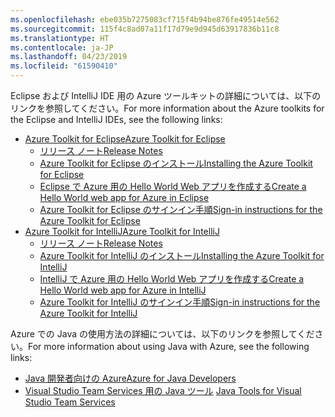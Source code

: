 ```yaml
---
ms.openlocfilehash: ebe035b7275083cf715f4b94be876fe49514e562
ms.sourcegitcommit: 115f4c8ad07a11f17d79e9d945d63917836b11c8
ms.translationtype: HT
ms.contentlocale: ja-JP
ms.lasthandoff: 04/23/2019
ms.locfileid: "61590410"
---
```

<span data-ttu-id="6c868-101">Eclipse および IntelliJ IDE 用の Azure ツールキットの詳細については、以下のリンクを参照してください。</span><span class="sxs-lookup"><span data-stu-id="6c868-101">For more information about the Azure toolkits for the Eclipse and IntelliJ IDEs, see the following links:</span></span>

* [<span data-ttu-id="6c868-102">Azure Toolkit for Eclipse</span><span class="sxs-lookup"><span data-stu-id="6c868-102">Azure Toolkit for Eclipse</span></span>](../eclipse/azure-toolkit-for-eclipse.md) 
  * [<span data-ttu-id="6c868-103">リリース ノート</span><span class="sxs-lookup"><span data-stu-id="6c868-103">Release Notes</span></span>](https://github.com/Microsoft/azure-tools-for-java/releases) 
  * [<span data-ttu-id="6c868-104">Azure Toolkit for Eclipse のインストール</span><span class="sxs-lookup"><span data-stu-id="6c868-104">Installing the Azure Toolkit for Eclipse</span></span>](../eclipse/azure-toolkit-for-eclipse-installation.md) 
  * [<span data-ttu-id="6c868-105">Eclipse で Azure 用の Hello World Web アプリを作成する</span><span class="sxs-lookup"><span data-stu-id="6c868-105">Create a Hello World web app for Azure in Eclipse</span></span>](../eclipse/azure-toolkit-for-eclipse-create-hello-world-web-app.md) 
  * [<span data-ttu-id="6c868-106">Azure Toolkit for Eclipse のサインイン手順</span><span class="sxs-lookup"><span data-stu-id="6c868-106">Sign-in instructions for the Azure Toolkit for Eclipse</span></span>](../eclipse/azure-toolkit-for-eclipse-sign-in-instructions.md) 
* [<span data-ttu-id="6c868-107">Azure Toolkit for IntelliJ</span><span class="sxs-lookup"><span data-stu-id="6c868-107">Azure Toolkit for IntelliJ</span></span>](../intellij/azure-toolkit-for-intellij.md) 
  * [<span data-ttu-id="6c868-108">リリース ノート</span><span class="sxs-lookup"><span data-stu-id="6c868-108">Release Notes</span></span>](https://github.com/Microsoft/azure-tools-for-java/releases) 
  * [<span data-ttu-id="6c868-109">Azure Toolkit for IntelliJ のインストール</span><span class="sxs-lookup"><span data-stu-id="6c868-109">Installing the Azure Toolkit for IntelliJ</span></span>](../intellij/azure-toolkit-for-intellij-installation.md) 
  * [<span data-ttu-id="6c868-110">IntelliJ で Azure 用の Hello World Web アプリを作成する</span><span class="sxs-lookup"><span data-stu-id="6c868-110">Create a Hello World web app for Azure in IntelliJ</span></span>](../intellij/azure-toolkit-for-intellij-create-hello-world-web-app.md) 
  * [<span data-ttu-id="6c868-111">Azure Toolkit for IntelliJ のサインイン手順</span><span class="sxs-lookup"><span data-stu-id="6c868-111">Sign-in instructions for the Azure Toolkit for IntelliJ</span></span>](../intellij/azure-toolkit-for-intellij-sign-in-instructions.md) 

<span data-ttu-id="6c868-112">Azure での Java の使用方法の詳細については、以下のリンクを参照してください。</span><span class="sxs-lookup"><span data-stu-id="6c868-112">For more information about using Java with Azure, see the following links:</span></span> 

* [<span data-ttu-id="6c868-113">Java 開発者向けの Azure</span><span class="sxs-lookup"><span data-stu-id="6c868-113">Azure for Java Developers</span></span>](https://docs.microsoft.com/java/azure/) 
* <span data-ttu-id="6c868-114">[Visual Studio Team Services 用の Java ツール](https://java.visualstudio.com/) 
</span><span class="sxs-lookup"><span data-stu-id="6c868-114">[Java Tools for Visual Studio Team Services](https://java.visualstudio.com/) 
</span></span><!-- TODO: Add URLs for Java in VSCode here --> 
